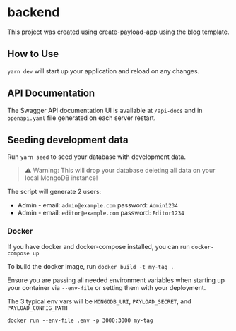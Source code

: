 # backend

This project was created using create-payload-app using the blog template.

## How to Use

`yarn dev` will start up your application and reload on any changes.

## API Documentation

The Swagger API documentation UI is available at `/api-docs` and in `openapi.yaml` file generated on each server
restart.

## Seeding development data

Run `yarn seed` to seed your database with development data.

> ⚠️ Warning: This will drop your database deleting all data on your local MongoDB instance!

The script will generate 2 users:
 * Admin - email: `admin@example.com` password: `Admin1234`
 * Admin - email: `editor@example.com` password: `Editor1234`

### Docker

If you have docker and docker-compose installed, you can run `docker-compose up`

To build the docker image, run `docker build -t my-tag .`

Ensure you are passing all needed environment variables when starting up your container via `--env-file` or setting them
with your deployment.

The 3 typical env vars will be `MONGODB_URI`, `PAYLOAD_SECRET`, and `PAYLOAD_CONFIG_PATH`

`docker run --env-file .env -p 3000:3000 my-tag`

